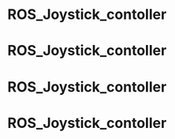 # ROS_Joystick_contoller
# ROS_Joystick_contoller
# ROS_Joystick_contoller
# ROS_Joystick_contoller
